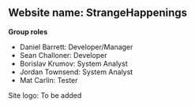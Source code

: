 ##  Website name: StrangeHappenings

**Group roles**
* Daniel Barrett: Developer/Manager
* Sean Challoner: Developer
* Borislav Krumov: System Analyst
* Jordan Townsend: System Analyst
* Mat Carlin: Tester


Site logo: To be added

